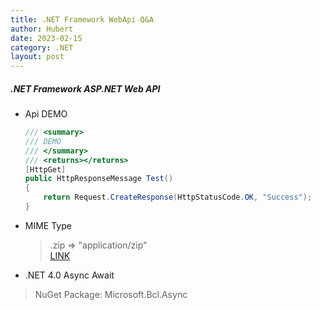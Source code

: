 ```yaml
---
title: .NET Framework WebApi Q&A
author: Hubert
date: 2023-02-15
category: .NET
layout: post
---
```


##### .NET Framework ASP.NET Web API

* Api DEMO

  ~~~ C#
  /// <summary>
  /// DEMO
  /// </summary>
  /// <returns></returns>
  [HttpGet]
  public HttpResponseMessage Test()
  {
      return Request.CreateResponse(HttpStatusCode.OK, "Success");
  }
  ~~~

* MIME Type

  > .zip => "application/zip" \
  > [LINK](https://developer.mozilla.org/en-US/docs/Web/HTTP/Basics_of_HTTP/MIME_types/Common_types)

* .NET 4.0 Async Await

> NuGet Package: Microsoft.Bcl.Async
